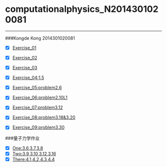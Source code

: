 #
# computationalphysics_N2014301020081
----------
###Kongde Kong  2014301020081
  - [x] [Exercise_01](https://github.com/kdfeng/computationalphysics_N2014301020081/blob/master/exercise_01)
  - [x] [Exercise_02](https://www.zybuluo.com/2014301020081/note/513262)
  - [x] [Exercise_03](https://www.zybuluo.com/2014301020081/note/505439)
  - [x] [Exercise_04:1.5](https://www.zybuluo.com/2014301020081/note/524337)
  - [x] [Exercise_05:problem2.6](https://www.zybuluo.com/2014301020081/note/534564)
  - [x] [Exercise_06:problem2.10L1](https://www.zybuluo.com/2014301020081/note/542351)
  - [x] [Exercise_07:problem3.12](https://www.zybuluo.com/2014301020081/note/550700)
  - [x] [Exercise_08:problem3.18&3.20](https://www.zybuluo.com/2014301020081/note/534564)
  - [x] [Exercise_09:problem3.30](https://www.zybuluo.com/2014301020081/note/573131)



###量子力学作业
  - [x] [One:3.6,3.7,3.8](https://www.zybuluo.com/2014301020081/note/563342)
  - [x] [Two:3.9,3.10,3.12,3.16](https://www.zybuluo.com/2014301020081/note/568556)
  - [x] [There:4.1,4.2,4.3,4.4](https://www.zybuluo.com/2014301020081/note/576073)
